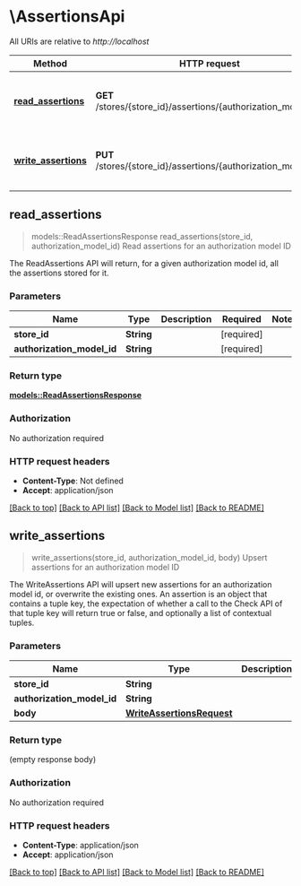 # \AssertionsApi

All URIs are relative to *http://localhost*

Method | HTTP request | Description
------------- | ------------- | -------------
[**read_assertions**](AssertionsApi.md#read_assertions) | **GET** /stores/{store_id}/assertions/{authorization_model_id} | Read assertions for an authorization model ID
[**write_assertions**](AssertionsApi.md#write_assertions) | **PUT** /stores/{store_id}/assertions/{authorization_model_id} | Upsert assertions for an authorization model ID



## read_assertions

> models::ReadAssertionsResponse read_assertions(store_id, authorization_model_id)
Read assertions for an authorization model ID

The ReadAssertions API will return, for a given authorization model id, all the assertions stored for it. 

### Parameters


Name | Type | Description  | Required | Notes
------------- | ------------- | ------------- | ------------- | -------------
**store_id** | **String** |  | [required] |
**authorization_model_id** | **String** |  | [required] |

### Return type

[**models::ReadAssertionsResponse**](ReadAssertionsResponse.md)

### Authorization

No authorization required

### HTTP request headers

- **Content-Type**: Not defined
- **Accept**: application/json

[[Back to top]](#) [[Back to API list]](../README.md#documentation-for-api-endpoints) [[Back to Model list]](../README.md#documentation-for-models) [[Back to README]](../README.md)


## write_assertions

> write_assertions(store_id, authorization_model_id, body)
Upsert assertions for an authorization model ID

The WriteAssertions API will upsert new assertions for an authorization model id, or overwrite the existing ones. An assertion is an object that contains a tuple key, the expectation of whether a call to the Check API of that tuple key will return true or false, and optionally a list of contextual tuples.

### Parameters


Name | Type | Description  | Required | Notes
------------- | ------------- | ------------- | ------------- | -------------
**store_id** | **String** |  | [required] |
**authorization_model_id** | **String** |  | [required] |
**body** | [**WriteAssertionsRequest**](WriteAssertionsRequest.md) |  | [required] |

### Return type

 (empty response body)

### Authorization

No authorization required

### HTTP request headers

- **Content-Type**: application/json
- **Accept**: application/json

[[Back to top]](#) [[Back to API list]](../README.md#documentation-for-api-endpoints) [[Back to Model list]](../README.md#documentation-for-models) [[Back to README]](../README.md)

